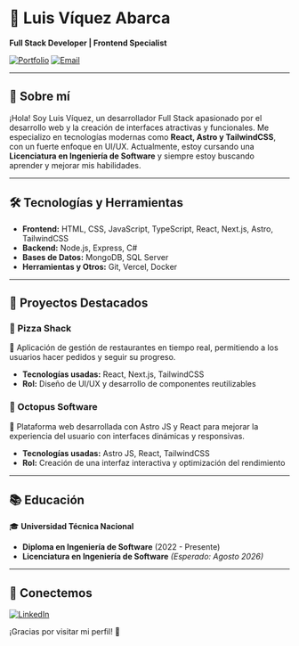 # 🚀 Luis Víquez Abarca

**Full Stack Developer | Frontend Specialist**

[![Portfolio](https://img.shields.io/badge/Portfolio-luisviquez.vercel.app-blue?style=flat&logo=vercel)](https://luisviquez.vercel.app)
[![Email](https://img.shields.io/badge/Email-Lviquez164@gmail.com-red?style=flat&logo=gmail)](mailto:Lviquez164@gmail.com)

---

## 🌟 Sobre mí
¡Hola! Soy Luis Víquez, un desarrollador Full Stack apasionado por el desarrollo web y la creación de interfaces atractivas y funcionales. Me especializo en tecnologías modernas como **React, Astro y TailwindCSS**, con un fuerte enfoque en UI/UX. Actualmente, estoy cursando una **Licenciatura en Ingeniería de Software** y siempre estoy buscando aprender y mejorar mis habilidades.

---

## 🛠️ Tecnologías y Herramientas

- **Frontend:** HTML, CSS, JavaScript, TypeScript, React, Next.js, Astro, TailwindCSS
- **Backend:** Node.js, Express, C#
- **Bases de Datos:** MongoDB, SQL Server
- **Herramientas y Otros:** Git, Vercel, Docker

---

## 📌 Proyectos Destacados

### 🍕 Pizza Shack
📌 Aplicación de gestión de restaurantes en tiempo real, permitiendo a los usuarios hacer pedidos y seguir su progreso.

- **Tecnologías usadas:** React, Next.js, TailwindCSS
- **Rol:** Diseño de UI/UX y desarrollo de componentes reutilizables

### 🐙 Octopus Software
📌 Plataforma web desarrollada con Astro JS y React para mejorar la experiencia del usuario con interfaces dinámicas y responsivas.

- **Tecnologías usadas:** Astro JS, React, TailwindCSS
- **Rol:** Creación de una interfaz interactiva y optimización del rendimiento

---

## 📚 Educación
🎓 **Universidad Técnica Nacional**
- **Diploma en Ingeniería de Software** (2022 - Presente)
- **Licenciatura en Ingeniería de Software** *(Esperado: Agosto 2026)*

---

## 🤝 Conectemos

[![LinkedIn](https://img.shields.io/badge/LinkedIn-Perfil-blue?style=flat&logo=linkedin)](https://linkedin.com/in/tu-perfil)

¡Gracias por visitar mi perfil! 🚀
